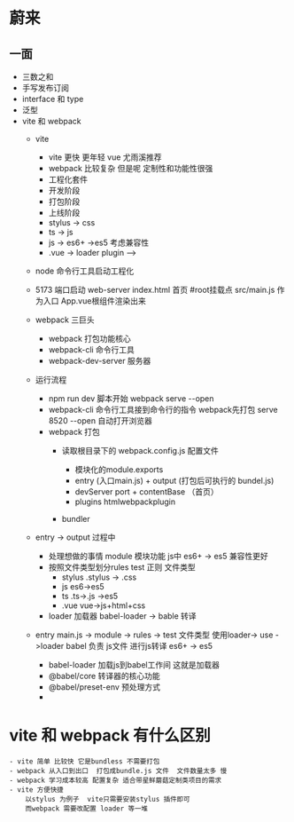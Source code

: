 # 蔚来


## 一面
- 三数之和
- 手写发布订阅
- interface 和 type 
- 泛型
- vite 和 webpack
    - vite
        - vite 更快 更年轻  vue 尤雨溪推荐 
        - webpack 比较复杂 但是呢 定制性和功能性很强
        - 工程化套件
        - 开发阶段
        - 打包阶段
        - 上线阶段
        - stylus -> css
        - ts -> js
        - js -> es6+ ->es5  考虑兼容性
        - .vue -> loader plugin -->                         

    - node 命令行工具启动工程化
    - 5173 端口启动 web-server index.html 首页 #root挂载点
        src/main.js 作为入口  App.vue根组件渲染出来
    - webpack 三巨头
        - webpack 打包功能核心
        - webpack-cli 命令行工具
        - webpack-dev-server 服务器

    - 运行流程
        - npm run dev 脚本开始 webpack serve --open 
        - webpack-cli 命令行工具接到命令行的指令
            webpack先打包
                serve 8520
                --open 自动打开浏览器
        - webpack 打包
            - 读取根目录下的 webpack.config.js 配置文件
                - 模块化的module.exports
                - entry (入口main.js) + output (打包后可执行的 bundel.js)
                - devServer port + contentBase （首页）
                - plugins htmlwebpackplugin 
                
            - bundler
    - entry -> output 过程中
        - 处理想做的事情 module 模块功能 
            js中 es6+ -> es5 兼容性更好
        - 按照文件类型划分rules
            test 正则 文件类型
            - stylus  .stylus -> .css
            - js       es6->es5
            - ts       .ts->.js ->es5
            - .vue     vue->js+html+css
        - loader 加载器 babel-loader -> bable 转译 
    - entry main.js -> module -> rules -> test 文件类型 使用loader-> use ->loader
    babel 负责 js文件 进行js转译 es6+ -> es5
        - babel-loader 加载js到babel工作间  这就是加载器
        - @babel/core 转译器的核心功能
        - @babel/preset-env 预处理方式
        - 
# vite 和 webpack 有什么区别
    - vite 简单 比较快 它是bundless 不需要打包 
    - webpack 从入口到出口  打包成bundle.js 文件  文件数量太多 慢
    - webpack 学习成本较高 配置复杂 适合带星鲜蘑菇定制类项目的需求
    - vite 方便快捷
        以stylus 为例子  vite只需要安装stylus 插件即可
        而webpack 需要改配置 loader 等一堆